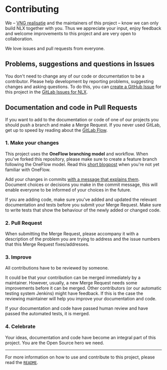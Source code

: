 # Contributing

We – [VNG realisatie](https://www.vngrealisatie.nl/) and the maintainers of this project – know we can only build NLX together with you. Thus we appreciate your input, enjoy feedback and welcome improvements to this project and are very open to collaboration.

We love issues and pull requests from everyone.

## Problems, suggestions and questions in Issues

You don't need to change any of our code or documentation to be a contributor. Please help development by reporting problems, suggesting changes and asking questions. To do this, you can [create a GitHub Issue](https://help.github.com/articles/creating-an-issue/) for this project in the [GitLab Issues for NLX](https://gitlab.com/commonground/nlx/issues).

## Documentation and code in Pull Requests

If you want to add to the documentation or code of one of our projects you should push a branch and make a Merge Request. If you never used GitLab, get up to speed by reading about the [GitLab Flow](https://about.gitlab.com/2014/09/29/gitlab-flow/).

### 1. Make your changes

This project uses the **OneFlow branching model** and workflow. When you've forked this repository, please make sure to create a feature branch following the OneFlow model. Read this [short blogpost](http://endoflineblog.com/oneflow-a-git-branching-model-and-workflow) when you're not yet familiar with OneFlow.

Add your changes in commits [with a message that explains them](https://robots.thoughtbot.com/5-useful-tips-for-a-better-commit-message). Document choices or decisions you make in the commit message, this will enable everyone to be informed of your choices in the future.

If you are adding code, make sure you've added and updated the relevant documentation and tests before you submit your Merge Request. Make sure to write tests that show the behaviour of the newly added or changed code.

### 2. Pull Request

When submitting the Merge Request, please accompany it with a description of the problem you are trying to address and the issue numbers that this Merge Request fixes/addresses.

### 3. Improve

All contributions have to be reviewed by someone.

It could be that your contribution can be merged immediately by a maintainer. However, usually, a new Merge Request needs some improvements before it can be merged. Other contributors (or our automatic testing system Jenkins) might have feedback. If this is the case the reviewing maintainer will help you improve your documentation and code.

If your documentation and code have passed human review and have passed the automated tests, it is merged.

### 4. Celebrate

Your ideas, documentation and code have become an integral part of this project. You are the Open Source hero we need.

---

For more information on how to use and contribute to this project, please read the [`README`](README.md).
